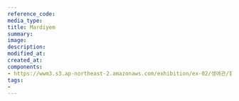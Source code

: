 ```yaml
---
reference_code:
media_type:
title: Mardiyem
summary:
image:
description:
modified_at:
created_at:
components:
- https://wwm3.s3.ap-northeast-2.amazonaws.com/exhibition/ex-02/생애관/할머니들/Mardiyem.JPG
tags:
-
---
```

